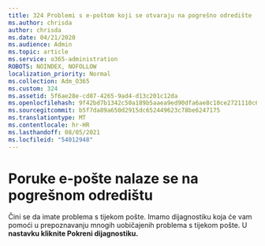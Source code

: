 ```yaml
---
title: 324 Problemi s e-poštom koji se otvaraju na pogrešno odredište
ms.author: chrisda
author: chrisda
ms.date: 04/21/2020
ms.audience: Admin
ms.topic: article
ms.service: o365-administration
ROBOTS: NOINDEX, NOFOLLOW
localization_priority: Normal
ms.collection: Adm_O365
ms.custom: 324
ms.assetid: 5f6ae28e-cd87-4265-9ad4-d13c201c12da
ms.openlocfilehash: 9f42bd7b1342c50a189b5aaea9ed90dfa6ae8c10ce2721110c69d636de0f6181
ms.sourcegitcommit: b5f7da89a650d2915dc652449623c78be6247175
ms.translationtype: MT
ms.contentlocale: hr-HR
ms.lasthandoff: 08/05/2021
ms.locfileid: "54012948"
---
```

# <a name="email-messages-are-going-to-the-wrong-destination"></a>Poruke e-pošte nalaze se na pogrešnom odredištu

Čini se da imate problema s tijekom pošte. Imamo dijagnostiku koja će vam pomoći u prepoznavanju mnogih uobičajenih problema s tijekom pošte. U **nastavku kliknite Pokreni dijagnostiku.**
